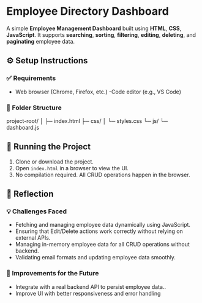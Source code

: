 # Employee Directory Dashboard

A simple **Employee Management Dashboard** built using **HTML**, **CSS**, **JavaScript**. It supports **searching**, **sorting**, **filtering**, **editing**, **deleting**, and **paginating** employee data.

## ⚙️ Setup Instructions

### ✅ Requirements

- Web browser (Chrome, Firefox, etc.)
-Code editor (e.g., VS Code)

### 📂 Folder Structure
   project-root/
   │
   ├─ index.html
   ├─ css/
   │   └─ styles.css
   └─ js/
       └─ dashboard.js
   

## 🚀 Running the Project

1. Clone or download the project.
2. Open `index.html` in a browser to view the UI.
3. No compilation required. All CRUD operations happen in the browser.

## 🧠 Reflection

### 💡 Challenges Faced

- Fetching and managing employee data dynamically using JavaScript.
- Ensuring that Edit/Delete actions work correctly without relying on external APIs.
- Managing in-memory employee data for all CRUD operations without backend.
- Validating email formats and updating employee data smoothly.


### 🚀 Improvements for the Future

- Integrate with a real backend API to persist employee data..
- Improve UI with better responsiveness and error handling

